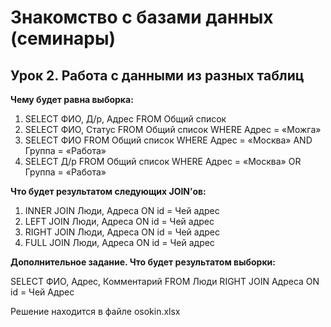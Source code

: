 # Знакомство с базами данных (семинары)

## Урок 2. Работа с данными из разных таблиц

**Чему будет равна выборка:**
   1. SELECT ФИО, Д/р, Адрес FROM Общий список
   2. SELECT ФИО, Статус FROM Общий список WHERE Адрес = «Можга»
   3. SELECT ФИО FROM Общий список WHERE Адрес = «Москва» AND Группа = «Работа»
   4. SELECT Д/р FROM Общий список WHERE Адрес = «Москва» OR Группа = «Работа»

**Что будет результатом следующих JOIN’ов:**
   1. INNER JOIN Люди, Адреса ON id = Чей адрес
   2. LEFT JOIN Люди, Адреса ON id = Чей адрес
   3. RIGHT JOIN Люди, Адреса ON id = Чей адрес
   4. FULL JOIN Люди, Адреса ON id = Чей адрес

**Дополнительное задание. Что будет результатом выборки:**

SELECT ФИО, Адрес, Комментарий FROM Люди RIGHT JOIN Адреса ON id = Чей
Адрес

Решение находится в файле osokin.xlsx